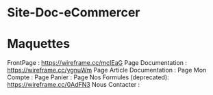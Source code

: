 # Site-Doc-eCommercer


# Maquettes

FrontPage : https://wireframe.cc/mcIEaG
Page Documentation : https://wireframe.cc/ygnuWm 
Page Article Documentation : 
Page Mon Compte : 
Page Panier : 
Page Nos Formules (deprecated): https://wireframe.cc/0AdFN3
Nous Contacter :  